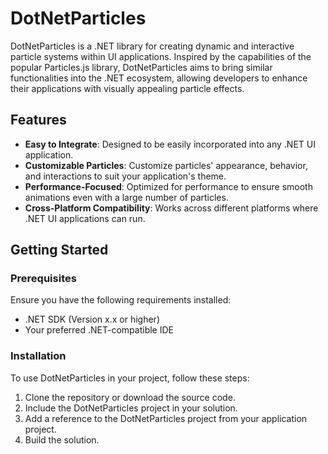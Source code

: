 # DotNetParticles

DotNetParticles is a .NET library for creating dynamic and interactive particle systems within UI applications. Inspired by the capabilities of the popular Particles.js library, DotNetParticles aims to bring similar functionalities into the .NET ecosystem, allowing developers to enhance their applications with visually appealing particle effects.

## Features

- **Easy to Integrate**: Designed to be easily incorporated into any .NET UI application.
- **Customizable Particles**: Customize particles' appearance, behavior, and interactions to suit your application's theme.
- **Performance-Focused**: Optimized for performance to ensure smooth animations even with a large number of particles.
- **Cross-Platform Compatibility**: Works across different platforms where .NET UI applications can run.

## Getting Started

### Prerequisites

Ensure you have the following requirements installed:

- .NET SDK (Version x.x or higher)
- Your preferred .NET-compatible IDE

### Installation

To use DotNetParticles in your project, follow these steps:

1. Clone the repository or download the source code.
2. Include the DotNetParticles project in your solution.
3. Add a reference to the DotNetParticles project from your application project.
4. Build the solution.
